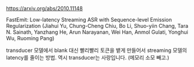 https://arxiv.org/abs/2010.11148

FastEmit: Low-latency Streaming ASR with Sequence-level Emission
  Regularization (Jiahui Yu, Chung-Cheng Chiu, Bo Li, Shuo-yiin Chang, Tara N. Sainath, Yanzhang He, Arun Narayanan, Wei Han, Anmol Gulati, Yonghui Wu, Ruoming Pang)

transducer 모델에서 blank 대신 빨리빨리 토큰을 뱉게 만들어서 streaming 모델의 latency를 줄이는 방법. 역시 transducer는 사랑입니다. (메모리 소모 빼고.)